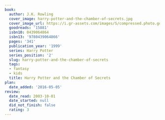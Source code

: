 ```yaml
---
book:
  author: J.K. Rowling
  cover_image: harry-potter-and-the-chamber-of-secrets.jpg
  cover_image_url: https://i.gr-assets.com/images/S/compressed.photo.goodreads.com/books/1474169725l/15881._SX98_.jpg
  goodreads: '15881'
  isbn10: 0439064864
  isbn13: '9780439064866'
  pages: '341'
  publication_year: '1999'
  series: Harry Potter
  series_position: '2'
  slug: harry-potter-and-the-chamber-of-secrets
  tags:
  - fantasy
  - kids
  title: Harry Potter and the Chamber of Secrets
plan:
  date_added: '2016-05-05'
review:
  date_read: 2003-10-01
  date_started: null
  did_not_finish: false
  rating: 3
---
```

